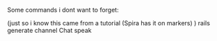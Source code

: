 

Some commands i dont want to forget:

  (just so i know this came from a tutorial (Spira has it on markers) )
  rails generate channel Chat speak